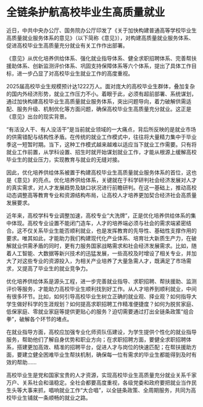# 全链条护航高校毕业生高质量就业

近日，中共中央办公厅、国务院办公厅印发了《关于加快构建普通高等学校毕业生高质量就业服务体系的意见》（以下简称《意见》），对构建高质量就业服务体系、促进高校毕业生高质量充分就业有关工作作出部署。

《意见》从优化培养供给体系、强化就业指导体系、健全求职招聘体系、完善帮扶援助体系、创新监测评价体系、巩固支持保障体系等六个体系，提出了具体工作目标，进一步凸显了对高校毕业生就业工作的高度重视。

2025届高校毕业生规模预计达1222万人。面对庞大的高校毕业生群体，叠加复杂的国内外经济形势，就业工作压力不小。着眼于此，必须有超前部署、系统谋划，通过加快构建高校毕业生高质量就业服务体系，突出问题导向，着力破解供需适配、服务升级、机制优化等方面问题，确保高校毕业生高质量充分就业。这正是《意见》出台的现实背景。

“有活没人干、有人没活干”是当前就业领域的一大痛点，背后所反映的是就业市场的供需错配与结构性矛盾。在传统的就业工作模式中，往往将大量精力集中于毕业季这一短暂时期。当下，这种工作模式越来越难以适应当下就业工作需要。只有将就业工作前置，从学科设置、招生时就开始谋划就业工作，才能从根源上缓解高校毕业生的就业压力，实现教育与就业的无缝对接。

因此，优化培养供给体系被置于构建高校毕业生高质量就业服务体系的首位，这也是《意见》的亮点。优化培养供给体系，关键就在于科学研判社会经济发展对人才的真实需求，对人才发展趋势及缺口状况进行前瞻研判。在这一基础上，推动高校动态调整高等教育专业和资源结构布局，让高校人才培养更加契合经济社会高质量发展要求。

近年来，高校学科专业调整加速，高校专业“大洗牌”，正是优化培养供给体系的集中体现。高校专业设置不能闭门造车，人才的培养端必须与社会的需求端紧密结合。这不仅关系毕业生能否顺利就业，也是发挥教育的先导性、基础性支撑作用的要求。唯其如此，才能助力我们构建现代化产业体系、培育壮大新质生产力，在破解就业供需矛盾的同时，更有力服务国家战略需求和社会经济发展需求。比如，随着人工智能、大数据等新兴技术的迅猛发展，一些高校及时增设了相关专业，并加大了对这些专业的资源投入，为相关产业培养了大量急需人才，既满足了市场需求，又提高了毕业生的就业竞争力。

优化培养供给体系是源头工程，进一步完善就业指导、求职招聘、帮扶援助、监测评价等服务，才能助力高校毕业生顺利找到好工作。从人才培养到顺利就业，中间有很多环节。比如，如何引导高校毕业生树立正确的就业观、择业观？如何指导大学生做好科学的生涯规划？如何提高求职招聘工作精准便捷度？如何为脱贫家庭、低保家庭、零就业家庭等提供更贴心的服务？迫切需要通过打出全链条政策“组合拳”，破解各个环节的堵点。

在就业指导方面，高校应加强专业化师资队伍建设，为学生提供个性化的就业指导服务，帮助他们了解自身优势和职业方向；在求职招聘方面，要健全求职招聘体系，搭建更加高效、精准的招聘平台，促进人才与岗位的快速匹配；在帮扶援助方面，要建立健全困难毕业生帮扶机制，确保每一位有需求的毕业生都能得到及时有效的帮助……

高校毕业生是党和国家宝贵的人才资源，实现高校毕业生高质量充分就业关系千家万户、关系社会和谐稳定。全社会都要高度重视，各级党委和政府要把就业当作民生头等大事来抓，唱响就业工作“大合唱”，以全链条政策、全周期服务，共同为高校毕业生铺就一条顺畅的就业之路。​